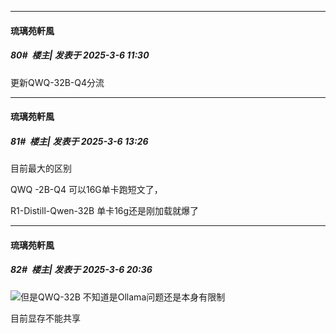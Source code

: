 ﻿
*****

####  琉璃苑軒風  
##### 80#         楼主| 发表于 2025-3-6 11:30

更新QWQ-32B-Q4分流


*****

####  琉璃苑軒風  
##### 81#         楼主| 发表于 2025-3-6 13:26

目前最大的区别

QWQ -2B-Q4 可以16G单卡跑短文了，

R1-Distill-Qwen-32B 单卡16g还是刚加载就爆了


*****

####  琉璃苑軒風  
##### 82#         楼主| 发表于 2025-3-6 20:36

<img src="https://static.saraba1st.com/image/smiley/face2017/001.png" referrerpolicy="no-referrer">但是QWQ-32B 不知道是Ollama问题还是本身有限制

目前显存不能共享

